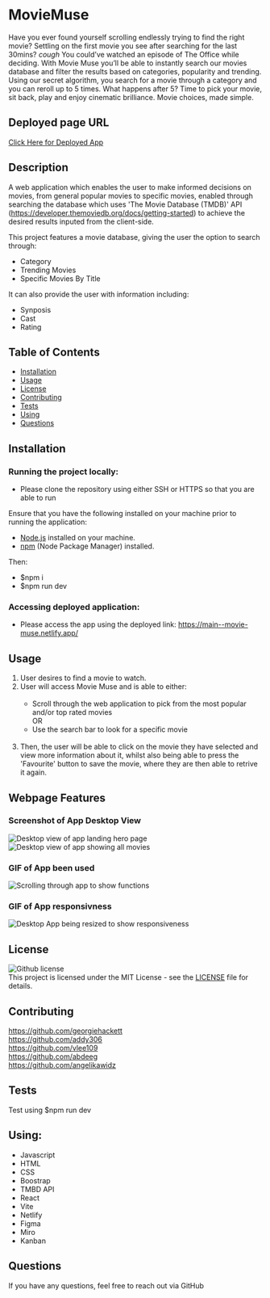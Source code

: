 # MovieMuse

Have you ever found yourself scrolling endlessly trying to find the right movie? Settling on the first movie you see after searching for the last 30mins? *cough* You could’ve watched an episode of The Office while deciding. With Movie Muse you’ll be able to instantly search our movies database and filter the results based on categories, popularity and trending. Using our secret algorithm, you search for a movie through a category and you can reroll up to 5 times. What happens after 5? Time to pick your movie, sit back, play and enjoy cinematic brilliance. Movie choices, made simple. <br />

## Deployed page URL
[Click Here for Deployed App](https://main--movie-muse.netlify.app/)


## Description

A web application which enables the user to make informed decisions on movies, from general popular movies to specific movies, enabled through searching the database which uses 'The Movie Database (TMDB)' API (https://developer.themoviedb.org/docs/getting-started) to achieve the desired results inputed from the client-side.

This project features a movie database, giving the user the option to search through:

  * Category
  * Trending Movies
  * Specific Movies By Title

It can also provide the user with information including:
  * Synposis
  * Cast
  * Rating


## Table of Contents
- [Installation](#installation)
- [Usage](#usage)
- [License](#license)
- [Contributing](#contributing)
- [Tests](#tests)
- [Using](#Using)
- [Questions](#questions)

## Installation 
### Running the project locally:

- Please clone the repository using either SSH or HTTPS so that you are able to run 

Ensure that you have the following installed on your machine prior to running the application:
- [Node.js](https://nodejs.org/) installed on your machine.
- [npm](https://www.npmjs.com/) (Node Package Manager) installed.

Then:
- $npm i
- $npm run dev

### Accessing deployed application:
- Please access the app using the deployed link: https://main--movie-muse.netlify.app/
## Usage 
1)  User desires to find a movie to watch. <br />
2)  User will access Movie Muse and is able to either: <br /> <br />
      - Scroll through the web application to pick from the most popular and/or top rated movies <br />
        OR <br />
      - Use the search bar to look for a specific movie<br /><br />
  3)  Then, the user will be able to click on the movie they have selected and view more information about it, whilst also being able to press the 'Favourite' button to save the movie, where they are then able to retrive it again.


## Webpage Features

### Screenshot of App Desktop View
![Desktop view of app landing hero page](../movie-muse/src/Components/assets/images/Moviemuse%20desktop%201.png)
![Desktop view of app showing all movies](../movie-muse/src/Components/assets/images/Moviemuse%20desktop%202.png)

### GIF of App been used
![Scrolling through app to show functions](../movie-muse/src/Components/assets/images/GIF%20Recording%202024-02-22.gif)

### GIF of App responsivness
![Desktop App being resized to show responsiveness](../movie-muse/src/Components/assets/images/GIF%20Recording%202024-02-22%20Responsivness.gif)


## License
![Github license](https://img.shields.io/badge/license-MIT-blue.svg) <br />
This project is licensed under the MIT License - see the [LICENSE](LICENSE) file for details.

## Contributing

https://github.com/georgiehackett <br />
https://github.com/addy306 <br />
https://github.com/vlee109 <br />
https://github.com/abdeeg <br />
https://github.com/angelikawidz


## Tests 
Test using $npm run dev

## Using:
* Javascript
* HTML 
* CSS
* Boostrap
* TMBD API
* React
* Vite
* Netlify
* Figma
* Miro
* Kanban


## Questions
If you have any questions, feel free to reach out via GitHub
